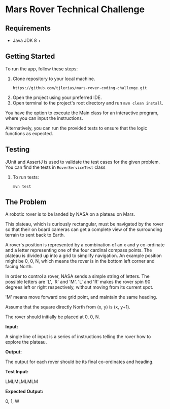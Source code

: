 # Mars Rover Technical Challenge

## Requirements
- Java JDK 8 +

## Getting Started

To run the app, follow these steps:

1. Clone repository to your local machine.
    ```
   https://github.com/tjlerias/mars-rover-coding-challenge.git
    ```
2. Open the project using your preferred IDE.
3. Open terminal to the project's root directory and run `mvn clean install`.

You have the option to execute the Main class for an interactive program, where you can input the instructions.

Alternatively, you can run the provided tests to ensure that the logic functions as expected.

## Testing

JUnit and AssertJ is used to validate the test cases for the given problem. You can find the tests in `RoverServiceTest` class

1. To run tests:
   ```
   mvn test
   ```
   
## The Problem

A robotic rover is to be landed by NASA on a plateau on Mars.

This plateau, which is curiously rectangular, must be navigated by the rover so that their on board
cameras can get a complete view of the surrounding terrain to sent back to Earth.

A rover's position is represented by a combination of an x and y co-ordinate and a letter representing
one of the four cardinal compass points. The plateau is divided up into a grid to simplify navigation. An
example position might be 0, 0, N, which means the rover is in the bottom left corner and facing North.

In order to control a rover, NASA sends a simple string of letters. The possible letters are 'L', 'R' and
'M'. 'L' and 'R' makes the rover spin 90 degrees left or right respectively, without moving from its
current spot.

'M' means move forward one grid point, and maintain the same heading.

Assume that the square directly North from (x, y) is (x, y+1).

The rover should initially be placed at 0, 0, N.

**Input:**

A single line of input is a series of instructions telling the rover how to explore the plateau.

**Output:**

The output for each rover should be its final co-ordinates and heading.

**Test Input:**

LMLMLMLMLM

**Expected Output:**

0, 1, W
